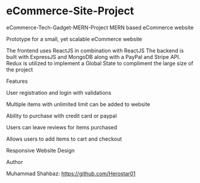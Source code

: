 # eCommerce-Site-Project

eCommerce-Tech-Gadget-MERN-Project
MERN based eCommerce website

Prototype for a small, yet scalable eCommerce website 

The frontend uses ReactJS in combination with ReactJS
The backend is built with ExpressJS and MongoDB along with a PayPal and Stripe API.
Redux is utilized to implement a Global State to compliment the large size of the project

Features

User registration and login with validations 

Multiple items with unlimited limit can be added to website 

Ability to purchase with credit card or paypal

Users can leave reviews for items purchased

Allows users to add items to cart and checkout

Responsive Website Design

Author

Muhammad Shahbaz: https://github.com/Herostar01
